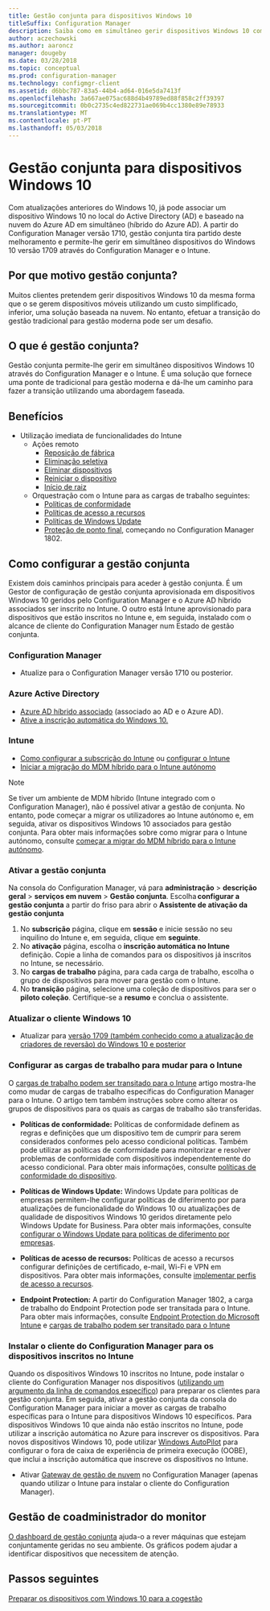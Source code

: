 ```yaml
---
title: Gestão conjunta para dispositivos Windows 10
titleSuffix: Configuration Manager
description: Saiba como em simultâneo gerir dispositivos Windows 10 com o Configuration Manager e o Microsoft Intune.
author: aczechowski
ms.author: aaroncz
manager: dougeby
ms.date: 03/28/2018
ms.topic: conceptual
ms.prod: configuration-manager
ms.technology: configmgr-client
ms.assetid: d6bbc787-83a5-44b4-ad64-016e5da7413f
ms.openlocfilehash: 3a667ae075ac688d4b49789ed88f858c2ff39397
ms.sourcegitcommit: 0b0c2735c4ed822731ae069b4cc1380e89e78933
ms.translationtype: MT
ms.contentlocale: pt-PT
ms.lasthandoff: 05/03/2018
---
```

# <a name="co-management-for-windows-10-devices"></a>Gestão conjunta para dispositivos Windows 10    
 Com atualizações anteriores do Windows 10, já pode associar um dispositivo Windows 10 no local do Active Directory (AD) e baseado na nuvem do Azure AD em simultâneo (híbrido do Azure AD). A partir do Configuration Manager versão 1710, gestão conjunta tira partido deste melhoramento e permite-lhe gerir em simultâneo dispositivos do Windows 10 versão 1709 através do Configuration Manager e o Intune. <!-- 1350871 -->
## <a name="why-co-management"></a>Por que motivo gestão conjunta?
Muitos clientes pretendem gerir dispositivos Windows 10 da mesma forma que o se gerem dispositivos móveis utilizando um custo simplificado, inferior, uma solução baseada na nuvem. No entanto, efetuar a transição do gestão tradicional para gestão moderna pode ser um desafio.  
## <a name="what-is-co-management"></a>O que é gestão conjunta?
Gestão conjunta permite-lhe gerir em simultâneo dispositivos Windows 10 através do Configuration Manager e o Intune. É uma solução que fornece uma ponte de tradicional para gestão moderna e dá-lhe um caminho para fazer a transição utilizando uma abordagem faseada.

## <a name="benefits"></a>Benefícios 
- Utilização imediata de funcionalidades do Intune 
    - Ações remoto
        - [Reposição de fábrica](https://docs.microsoft.com/intune/devices-wipe#factory-reset)
        - [Eliminação seletiva](https://docs.microsoft.com/intune/apps-selective-wipe)
        - [Eliminar dispositivos](https://docs.microsoft.com/intune/devices-wipe#delete-devices-from-the-azure-active-directory-portal)
        - [Reiniciar o dispositivo](https://docs.microsoft.com/intune/device-restart)
        - [Início de raiz](https://docs.microsoft.com/intune/device-fresh-start)
    - Orquestração com o Intune para as cargas de trabalho seguintes:
        - [Políticas de conformidade](https://docs.microsoft.com/intune/device-compliance-get-started)
        - [Políticas de acesso a recursos](https://docs.microsoft.com/intune/device-profiles)
        - [Políticas de Windows Update](https://docs.microsoft.com/intune/windows-update-for-business-configure)
        - [Proteção de ponto final](https://docs.microsoft.com/en-us/intune/endpoint-protection-windows-10), começando no Configuration Manager 1802. <!-- 1357365 -->
    
## <a name="how-to-configure-co-management"></a>Como configurar a gestão conjunta
Existem dois caminhos principais para aceder à gestão conjunta. É um Gestor de configuração de gestão conjunta aprovisionada em dispositivos Windows 10 geridos pelo Configuration Manager e o Azure AD híbrido associados ser inscrito no Intune. O outro está Intune aprovisionado para dispositivos que estão inscritos no Intune e, em seguida, instalado com o alcance de cliente do Configuration Manager num Estado de gestão conjunta.

### <a name="configuration-manager"></a>**Configuration Manager**
 -  Atualize para o Configuration Manager versão 1710 ou posterior.


### <a name="azure-active-directory"></a>**Azure Active Directory**
  - [Azure AD híbrido associado](https://docs.microsoft.com/azure/active-directory/device-management-hybrid-azuread-joined-devices-setup) (associado ao AD e o Azure AD).
  - [Ative a inscrição automática do Windows 10.](https://docs.microsoft.com/intune/windows-enroll)


### <a name="intune"></a>**Intune**
 - [Como configurar a subscrição do Intune](/sccm/mdm/deploy-use/configure-intune-subscription) ou [configurar o Intune](/intune/setup-steps)  
 - [Iniciar a migração do MDM híbrido para o Intune autónomo](/sccm/mdm/deploy-use/migrate-hybridmdm-to-intunesa)  

> [!Note]  
> Se tiver um ambiente de MDM híbrido (Intune integrado com o Configuration Manager), não é possível ativar a gestão de conjunta. No entanto, pode começar a migrar os utilizadores ao Intune autónomo e, em seguida, ativar os dispositivos Windows 10 associados para gestão conjunta. Para obter mais informações sobre como migrar para o Intune autónomo, consulte [começar a migrar do MDM híbrido para o Intune autónomo](/sccm/mdm/deploy-use/migrate-hybridmdm-to-intunesa).  


### <a name="enable-co-management"></a>Ativar a gestão conjunta 
 Na consola do Configuration Manager, vá para **administração** > **descrição geral** > **serviços em nuvem**  >  **Gestão conjunta**. Escolha **configurar a gestão conjunta** a partir do friso para abrir o **Assistente de ativação da gestão conjunta** 
   
1. No **subscrição** página, clique em **sessão** e inicie sessão no seu inquilino do Intune e, em seguida, clique em **seguinte**.    
2. No **ativação** página, escolha o **inscrição automática no Intune** definição. Copie a linha de comandos para os dispositivos já inscritos no Intune, se necessário. 
3. No **cargas de trabalho** página, para cada carga de trabalho, escolha o grupo de dispositivos para mover para gestão com o Intune.
4. No **transição** página, selecione uma coleção de dispositivos para ser o **piloto coleção**. Certifique-se a **resumo** e conclua o assistente. 

### <a name="upgrade-windows-10-client"></a>Atualizar o cliente Windows 10
- Atualizar para [versão 1709 (também conhecido como a atualização de criadores de reversão) do Windows 10 e posterior](/sccm/osd/deploy-use/manage-windows-as-a-service)

### <a name="configure-workloads-to-switch-to-intune"></a>Configurar as cargas de trabalho para mudar para o Intune 
O [cargas de trabalho podem ser transitado para o Intune](/sccm/core/clients/manage/co-management-switch-workloads#Workloads-able-to-be-transitioned-to-Intune) artigo mostra-lhe como mudar de cargas de trabalho específicas do Configuration Manager para o Intune. O artigo tem também instruções sobre como alterar os grupos de dispositivos para os quais as cargas de trabalho são transferidas.

- **Políticas de conformidade:** Políticas de conformidade definem as regras e definições que um dispositivo tem de cumprir para serem considerados conformes pelo acesso condicional políticas. Também pode utilizar as políticas de conformidade para monitorizar e resolver problemas de conformidade com dispositivos independentemente do acesso condicional. Para obter mais informações, consulte [políticas de conformidade do dispositivo](https://docs.microsoft.com/intune/device-compliance-get-started).  

- **Políticas de Windows Update:** Windows Update para políticas de empresas permitem-lhe configurar políticas de diferimento por para atualizações de funcionalidade do Windows 10 ou atualizações de qualidade de dispositivos Windows 10 geridos diretamente pelo Windows Update for Business. Para obter mais informações, consulte [configurar o Windows Update para políticas de diferimento por empresas](https://docs.microsoft.com/intune/windows-update-for-business-configure).  

- **Políticas de acesso de recursos:** Políticas de acesso a recursos configurar definições de certificado, e-mail, Wi-Fi e VPN em dispositivos. Para obter mais informações, consulte [implementar perfis de acesso a recursos](https://docs.microsoft.com/intune/device-profiles).

- **Endpoint Protection:** A partir do Configuration Manager 1802, a carga de trabalho do Endpoint Protection pode ser transitada para o Intune. Para obter mais informações, consulte [Endpoint Protection do Microsoft Intune](https://docs.microsoft.com/en-us/intune/endpoint-protection-windows-10) <!-- 1357365 --> e [cargas de trabalho podem ser transitado para o Intune](/sccm/core/clients/manage/co-management-switch-workloads#Workloads-able-to-be-transitioned-to-Intune)


### <a name="install-configuration-manager-client-to-the-devices-enrolled-in-intune"></a>Instalar o cliente do Configuration Manager para os dispositivos inscritos no Intune
Quando os dispositivos Windows 10 inscritos no Intune, pode instalar o cliente do Configuration Manager nos dispositivos ([utilizando um argumento da linha de comandos específico](/sccm/core/clients/manage/co-management-prepare#command-line-to-install-configuration-manager-client)) para preparar os clientes para gestão conjunta. Em seguida, ativar a gestão conjunta da consola do Configuration Manager para iniciar a mover as cargas de trabalho específicas para o Intune para dispositivos Windows 10 específicos.
Para dispositivos Windows 10 que ainda não estão inscritos no Intune, pode utilizar a inscrição automática no Azure para inscrever os dispositivos. Para novos dispositivos Windows 10, pode utilizar [Windows AutoPilot](https://docs.microsoft.com/intune/enrollment-autopilot) para configurar o fora de caixa de experiência de primeira execução (OOBE), que inclui a inscrição automática que inscreve os dispositivos no Intune.
 - Ativar [Gateway de gestão de nuvem](/sccm/core/clients/manage/manage-clients-internet#cloud-management-gateway) no Configuration Manager (apenas quando utilizar o Intune para instalar o cliente do Configuration Manager).

## <a name="monitor-co-management"></a>Gestão de coadministrador do monitor
[O dashboard de gestão conjunta](/sccm/core/clients/manage/co-management-dashboard) ajuda-o a rever máquinas que estejam conjuntamente geridas no seu ambiente. Os gráficos podem ajudar a identificar dispositivos que necessitem de atenção.


## <a name="next-steps"></a>Passos seguintes
[Preparar os dispositivos com Windows 10 para a cogestão](co-management-prepare.md)
